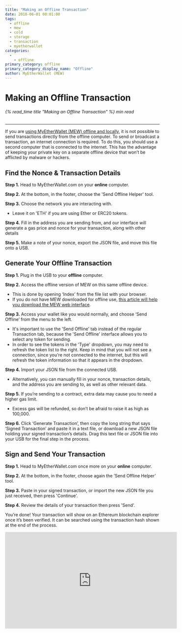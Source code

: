 ```yaml
---
title: "Making an Offline Transaction"
date: 2018-06-01 00:01:00
tags:
  - offline
  - mew
  - cold
  - storage
  - transaction
  - myetherwallet
categories:
  - 
    - offline
primary_category: offline
primary_category_display_name: "Offline"
author: MyEtherWallet (MEW)
---
```


# **Making an Offline Transaction**

###### {% read_time title "Making an Offline Transaction" %} min read

* * *

If you are [using MyEtherWallet (MEW) offline and locally](/@@@@@@/offline/using-mew-offline/), it is not possible to send transactions directly from the offline computer. To send or broadcast a transaction, an internet connection is required. To do this, you should use a second computer that is connected to the internet. This has the advantage of keeping your private key on a separate offline device that won’t be afflicted by malware or hackers.

## **Find the Nonce & Transaction Details**

**Step 1.** Head to MyEtherWallet.com on your **online** computer.

**Step 2.** At the bottom, in the footer, choose the 'Send Offline Helper' tool.

**Step 3.** Choose the network you are interacting with.

-   Leave it on 'ETH' if you are using Ether or ERC20 tokens.

**Step 4.** Fill in the address you are sending from, and our interface will generate a gas price and nonce for your transaction, along with other details

**Step 5.** Make a note of your nonce, export the JSON file, and move this file onto a USB.

## **Generate Your Offline Transaction**

**Step 1.** Plug in the USB to your **offline** computer.

**Step 2.** Access the offline version of MEW on this same offline device.

-   This is done by opening ‘Index’ from the file list with your browser.
-   If you do not have MEW downloaded for offline use, [this article will help you download the MEW web interface](/@@@@@@/offline/using-mew-offline/).

**Step 3.** Access your wallet like you would normally, and choose ‘Send Offline’ from the menu to the left.

-   It's important to use the 'Send Offline' tab instead of the regular Transaction tab, because the 'Send Offline' interface allows you to select any token for sending.
-   In order to see the tokens in the 'Type' dropdown, you may need to refresh the token list to the right. Keep in mind that you will not see a connection, since you're not connected to the internet, but this will refresh the token information so that it appears in the dropdown.

**Step 4.** Import your JSON file from the connected USB.

-   Alternatively, you can manually fill in your nonce, transaction details, and the address you are sending to, as well as other relevant data.

**Step 5.** If you’re sending to a contract, extra data may cause you to need a higher gas limit.

-   Excess gas will be refunded, so don’t be afraid to raise it as high as 100,000.

**Step 6.** Click ‘Generate Transaction’, then copy the long string that says ‘Signed Transaction’ and paste it in a text file, or download a new JSON file holding your signed transaction’s details. Drag this text file or JSON file into your USB for the final step in the process.

## **Sign and Send Your Transaction**

**Step 1.** Head to MyEtherWallet.com once more on your **online** computer.

**Step 2.** At the bottom, in the footer, choose again the ‘Send Offline Helper’ tool.

**Step 3.** Paste in your signed transaction, or import the new JSON file you just received, then press 'Continue'.

**Step 4.** Review the details of your transaction then press 'Send'. <br>

You’re done! Your transaction will show on an Ethereum blockchain explorer once it’s been verified. It can be searched using the transaction hash shown at the end of the process.

<div class="youtube-video">
<iframe width="560" height="315" src="https://www.youtube.com/embed/9_6EU1QPU0k" frameborder="0" allow="accelerometer; autoplay; encrypted-media; gyroscope; picture-in-picture" allowfullscreen></iframe>
</div>

